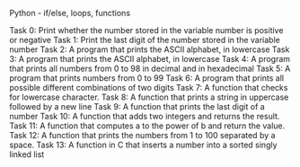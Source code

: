 Python - if/else, loops, functions

Task 0: Print whether the number stored in the variable number is positive or negative
Task 1: Print the last digit of the number stored in the variable number
Task 2: A program that prints the ASCII alphabet, in lowercase
Task 3: A program that prints the ASCII alphabet, in lowercase
Task 4: A program that prints all numbers from 0 to 98 in decimal and in hexadecimal
Task 5: A  program that prints numbers from 0 to 99
Task 6: A  program that prints all possible different combinations of two digits 
Task 7: A  function that checks for lowercase character.
Task 8: A  function that prints a string in uppercase followed by a new line
Task 9: A function that prints the last digit of a number
Task 10: A  function that adds two integers and returns the result.
Task 11: A  function that computes a to the power of b and return the value.
Task 12: A  function that prints the numbers from 1 to 100 separated by a space.
Task 13: A function in C that inserts a number into a sorted singly linked list